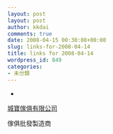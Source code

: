 ```yaml
---
layout: post
layout: post
author: kkdai
comments: true
date: 2008-04-15 00:30:08+00:00
slug: links-for-2008-04-14
title: links for 2008-04-14
wordpress_id: 849
categories:
- 未分類
---
```



	
  * 
		

[城寶傢俱有限公司](http://www.22732929.opp168.net/e-new88/www/myPage/p/cgi-bin/view.cgi?id=MP051216000003)


		

傢俱批發製造商


	



